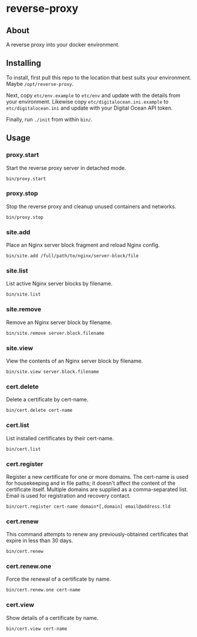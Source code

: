 # reverse-proxy
## About
A reverse proxy into your docker environment.

## Installing
To install, first pull this repo to the location that best suits your environment. Maybe `/opt/reverse-proxy`.

Next, copy `etc/env.example` to `etc/env` and update with the details from your environment. Likewise copy `etc/digitalocean.ini.example` to `etc/digitalocean.ini` and update with your Digital Ocean API token.

Finally, run `./init` from within `bin/`.

## Usage
### proxy.start
Start the reverse proxy server in detached mode.
```properties
bin/proxy.start 
```

### proxy.stop
Stop the reverse proxy and cleanup unused containers and networks.
```properties
bin/proxy.stop 
```

### site.add
Place an Nginx server block fragment and reload Nginx config.
```properties
bin/site.add /full/path/to/nginx/server-block/file
```

### site.list
List active Nginx server blocks by filename.
```properties
bin/site.list 
```

### site.remove
Remove an Nginx server block by filename.
```properties
bin/site.remove server.block.filename
```

### site.view
View the contents of an Nginx server block by filename.
```properties
bin/site.view server.block.filename
```

### cert.delete
Delete a certificate by cert-name.
```properties
bin/cert.delete cert-name
```

### cert.list
List installed certificates by their cert-name.
```properties
bin/cert.list 
```

### cert.register
Register a new certificate for one or more domains. The cert-name is used for housekeeping and in file paths; it doesn't affect the content of the certificate itself. Multiple domains are supplied as a comma-separated list. Email is used for registration and recovery contact.
```properties
bin/cert.register cert-name domain*[,domain] email@address.tld
```

### cert.renew
This command attempts to renew any previously-obtained certificates that expire in less than 30 days. 
```properties
bin/cert.renew 
```

### cert.renew.one
Force the renewal of a certificate by name.
```properties
bin/cert.renew.one cert-name
```

### cert.view
Show details of a certificate by name.
```properties
bin/cert.view cert-name
```

